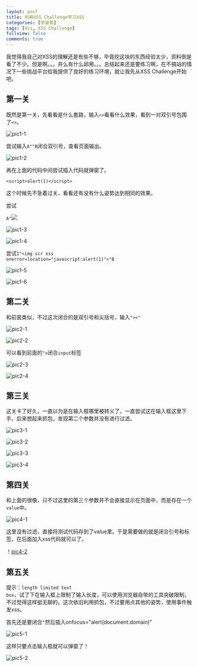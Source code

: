 ```yaml
---
layout: post
title: 利用XSS Challenge学习XSS
categories: [学姿势]
tags: [Xss, XSS Challenge]
fullview: false
comments: true
---
```

我觉得我自己对XSS的理解还是有些不够，毕竟挖这块的东西经验太少，资料倒是看了不少。但是啊。。。并么有什么卵用。。。总结起来还是要练习啊，在不搞站的情况下一些挑战平台给我提供了良好的练习环境，就让我先从XSS Challenge开始吧。


## 第一关
既然是第一关，先看看是什么套路，输入<code><></code>看看什么效果，看到一对双引号包围了<code><></code>。

![pic1-1](http://o8lgx56x1.bkt.clouddn.com/blog/img/xss-challenges-1-1.png)

尝试输入<code>A""B</code>闭合双引号，查看页面输出。 

![pic1-2](http://o8lgx56x1.bkt.clouddn.com/blog/img/xss-challenges-1-2.png)

再在上面的代码中间尝试插入代码就弹窗了。<pre><code>&lt;script&gt;alert(1)&lt;/script&gt;</code></pre>

这个时候先不急着过关，看看还有没有什么姿势达到相同的效果。

尝试<pre><code>A"<img src=xss onerror=alert(1)></code></pre>

![pic1-3](http://o8lgx56x1.bkt.clouddn.com/blog/img/xss-challenges-1-3.png)

![pic1-4](http://o8lgx56x1.bkt.clouddn.com/blog/img/xss-challenges-1-4.png)

尝试<code>1"<img scr xss onerror=location="javascript:alert(1)">"B</code>

![pic1-5](http://o8lgx56x1.bkt.clouddn.com/blog/img/xss-challenges-1-5.png)

![pic1-6](http://o8lgx56x1.bkt.clouddn.com/blog/img/xss-challenges-1-6.png)


## 第二关

和前面类似，不过这次闭合的是双引号和尖括号，输入<code>"><"</code>

![pic2-1](http://o8lgx56x1.bkt.clouddn.com/blog/img/xss-challenges-2-1.png)

![pic2-2](http://o8lgx56x1.bkt.clouddn.com/blog/img/xss-challenges-2-2.png)

可以看到前面的<code>"></code>闭合<code>input</code>标签

![pic2-3](http://o8lgx56x1.bkt.clouddn.com/blog/img/xss-challenges-2-3.png)

![pic2-4](http://o8lgx56x1.bkt.clouddn.com/blog/img/xss-challenges-2-4.png)


## 第三关

这关卡了好久，一直以为是在输入框哪里被转义了，一直尝试这在输入框这里下手。后来想起来抓包，发现第二个参数并没有进行过滤。

![pic3-1](http://o8lgx56x1.bkt.clouddn.com/blog/img/xss-challenges-3-1.png)

![pic3-2](http://o8lgx56x1.bkt.clouddn.com/blog/img/xss-challenges-3-2.png)

![pic3-3](http://o8lgx56x1.bkt.clouddn.com/blog/img/xss-challenges-3-3.png)

![pic3-4](http://o8lgx56x1.bkt.clouddn.com/blog/img/xss-challenges-3-4.png)


## 第四关

和上面的很像，只不过这里的第三个参数并不会直接显示在页面中，而是存在一个<code>value</code>中。

![pic4-1](http://o8lgx56x1.bkt.clouddn.com/blog/img/xss-challenges-4-1.png)

这里没有过滤，直接将测试代码存到了value里。于是需要做的就是闭合引号和标签，在后面加入xss代码就可以了。

！[pic4-2](http://o8lgx56x1.bkt.clouddn.com/blog/img/xss-challenges-4-2.png)


## 第五关

提示：<code>length limited text box</code>，试了下在输入框上限制了输入长度，可以使用浏览器自带的工具突破限制，不过觉得这样挺无聊的。这次依旧利用抓包，不过要用点其他的姿势，使用事件触发xss。

首先还是要闭合<code>"</code>然后插入onfocus="alert(document.domain)" 

![pic5-1](http://o8lgx56x1.bkt.clouddn.com/blog/img/xss-challenges-5-1.png)

这样只要点击输入框就可以弹窗了！

![pic5-2](http://o8lgx56x1.bkt.clouddn.com/blog/img/xss-challenges-5-2.png)




